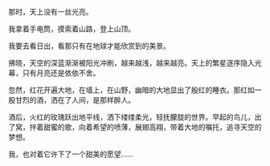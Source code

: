 ---
---
那时，天上没有一丝光亮。

我拿着手电筒，摸索着山路，登上山顶。

我要去看日出，看那只有在地球才能欣赏到的美景。

拂晓，天空的深蓝渐渐被阳光冲刷，越来越浅，越来越亮。天上的繁星逐序隐入光幕，只有月亮还是依依不舍。

忽然，红花开遍大地，在墙上，在山野，幽暗的大地显出了殷红的睡衣。那红如一股甘烈的酒，洒在了人间，是那样醉人。

酒后，火红的玫瑰跃出地平线，洒下缕缕柔光，轻抚朦胧的世界。早起的鸟儿，出了窝，拌着甜蜜的歌，向着希望的喷薄，展翅高翔，带着大地的嘱托，追寻天空的梦想。

我，也对着它许下了一个甜美的愿望……